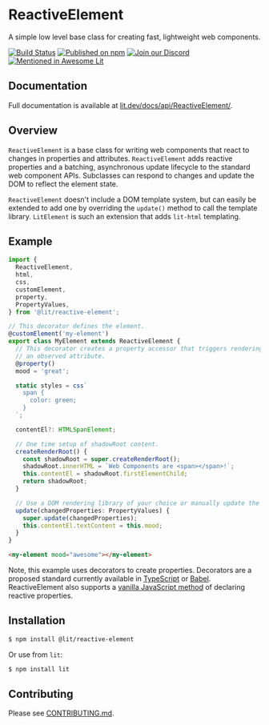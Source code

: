 # ReactiveElement

A simple low level base class for creating fast, lightweight web components.

[![Build Status](https://github.com/lit/lit/workflows/Tests/badge.svg)](https://github.com/lit/lit/actions?query=workflow%3ATests)
[![Published on npm](https://img.shields.io/npm/v/@lit/reactive-element?logo=npm)](https://www.npmjs.com/package/@lit/reactive-element)
[![Join our Discord](https://img.shields.io/badge/discord-join%20chat-5865F2.svg?logo=discord&logoColor=fff)](https://lit.dev/discord/)
[![Mentioned in Awesome Lit](https://awesome.re/mentioned-badge.svg)](https://github.com/web-padawan/awesome-lit)

## Documentation

Full documentation is available at [lit.dev/docs/api/ReactiveElement/](https://lit.dev/docs/api/ReactiveElement/).

## Overview

`ReactiveElement` is a base class for writing web components that react to changes in properties and attributes. `ReactiveElement` adds reactive properties and a batching, asynchronous update lifecycle to the standard web component APIs. Subclasses can respond to changes and update the DOM to reflect the element state.

`ReactiveElement` doesn't include a DOM template system, but can easily be extended to add one by overriding the `update()` method to call the template library. `LitElement` is such an extension that adds `lit-html` templating.

## Example

```ts
import {
  ReactiveElement,
  html,
  css,
  customElement,
  property,
  PropertyValues,
} from '@lit/reactive-element';

// This decorator defines the element.
@customElement('my-element')
export class MyElement extends ReactiveElement {
  // This decorator creates a property accessor that triggers rendering and
  // an observed attribute.
  @property()
  mood = 'great';

  static styles = css`
    span {
      color: green;
    }
  `;

  contentEl?: HTMLSpanElement;

  // One time setup of shadowRoot content.
  createRenderRoot() {
    const shadowRoot = super.createRenderRoot();
    shadowRoot.innerHTML = `Web Components are <span></span>!`;
    this.contentEl = shadowRoot.firstElementChild;
    return shadowRoot;
  }

  // Use a DOM rendering library of your choice or manually update the DOM.
  update(changedProperties: PropertyValues) {
    super.update(changedProperties);
    this.contentEl.textContent = this.mood;
  }
}
```

```html
<my-element mood="awesome"></my-element>
```

Note, this example uses decorators to create properties. Decorators are a proposed
standard currently available in [TypeScript](https://www.typescriptlang.org/) or [Babel](https://babeljs.io/docs/en/babel-plugin-proposal-decorators). ReactiveElement also supports a [vanilla JavaScript method](https://lit.dev/docs/components/properties/#declaring-properties-in-a-static-properties-field) of declaring reactive properties.

## Installation

```bash
$ npm install @lit/reactive-element
```

Or use from `lit`:

```bash
$ npm install lit
```

## Contributing

Please see [CONTRIBUTING.md](../../CONTRIBUTING.md).
